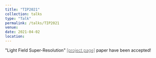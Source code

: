 ```yaml
---
title: "TIP2021"
collection: talks
type: "Talk"
permalink: /talks/TIP2021
venue: 
date: 2021-04-02
location: 
---
```


"Light Field Super-Resolution" [<span style="color:grey">[project page]</span>](http://mcl.korea.ac.kr/ksko_tip2021) paper have been accepted!
